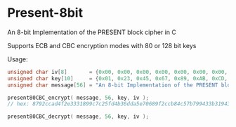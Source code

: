 Present-8bit
============

An 8-bit Implementation of the PRESENT block cipher in C

Supports ECB and CBC encryption modes with 80 or 128 bit keys

Usage:
```c
unsigned char iv[8]       = {0x00, 0x00, 0x00, 0x00, 0x00, 0x00, 0x00, 0x01};
unsigned char key[10]     = {0x01, 0x23, 0x45, 0x67, 0x89, 0xAB, 0xCD, 0xEF, 0x01, 0x23};
unsigned char message[56] = "An 8-bit Implementation of the PRESENT block cipher in C";

present80CBC_encrypt( message, 56, key, iv );
// hex: 8792ccad4f2e3331899c7c25fd4b36dda5e70689f2ccb84c57b799433b3194391f4b6aa6b7cd683a765858c3a4a56020626d46aded962cdd

present80CBC_decrypt( message, 56, key, iv );
```
